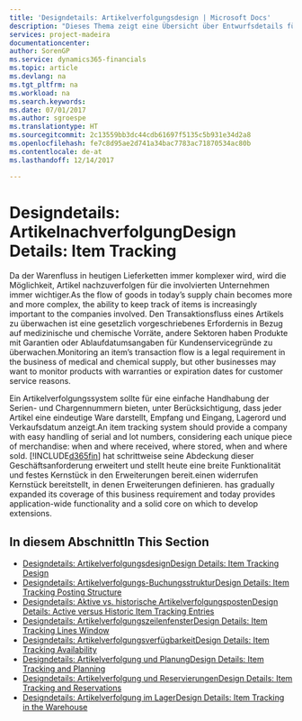 ```yaml
---
title: 'Designdetails: Artikelverfolgungsdesign | Microsoft Docs'
description: "Dieses Thema zeigt eine Übersicht über Entwurfsdetails für Artikelverfolgung."
services: project-madeira
documentationcenter: 
author: SorenGP
ms.service: dynamics365-financials
ms.topic: article
ms.devlang: na
ms.tgt_pltfrm: na
ms.workload: na
ms.search.keywords: 
ms.date: 07/01/2017
ms.author: sgroespe
ms.translationtype: HT
ms.sourcegitcommit: 2c13559bb3dc44cdb61697f5135c5b931e34d2a8
ms.openlocfilehash: fe7c8d95ae2d741a34bac7783ac71870534ac80b
ms.contentlocale: de-at
ms.lasthandoff: 12/14/2017

---
```

# <a name="design-details-item-tracking"></a><span data-ttu-id="4bd30-103">Designdetails: Artikelnachverfolgung</span><span class="sxs-lookup"><span data-stu-id="4bd30-103">Design Details: Item Tracking</span></span>
<span data-ttu-id="4bd30-104">Da der Warenfluss in heutigen Lieferketten immer komplexer wird, wird die Möglichkeit, Artikel nachzuverfolgen für die involvierten Unternehmen immer wichtiger.</span><span class="sxs-lookup"><span data-stu-id="4bd30-104">As the flow of goods in today’s supply chain becomes more and more complex, the ability to keep track of items is increasingly important to the companies involved.</span></span> <span data-ttu-id="4bd30-105">Den Transaktionsfluss eines Artikels zu überwachen ist eine gesetzlich vorgeschriebenes Erfordernis in Bezug auf medizinische und chemische Vorräte, andere Sektoren haben Produkte mit Garantien oder Ablaufdatumsangaben für Kundenservicegründe zu überwachen.</span><span class="sxs-lookup"><span data-stu-id="4bd30-105">Monitoring an item’s transaction flow is a legal requirement in the business of medical and chemical supply, but other businesses may want to monitor products with warranties or expiration dates for customer service reasons.</span></span>  

<span data-ttu-id="4bd30-106">Ein Artikelverfolgungssystem sollte für eine einfache Handhabung der Serien- und Chargennummern bieten, unter Berücksichtigung, dass jeder Artikel eine eindeutige Ware darstellt, Empfang und Eingang, Lagerord und Verkaufsdatum anzeigt.</span><span class="sxs-lookup"><span data-stu-id="4bd30-106">An item tracking system should provide a company with easy handling of serial and lot numbers, considering each unique piece of merchandise: when and where received, where stored, when and where sold.</span></span> [!INCLUDE[d365fin](includes/d365fin_md.md)]<span data-ttu-id="4bd30-107"> hat schrittweise seine Abdeckung dieser Geschäftsanforderung erweitert und stellt heute eine breite Funktionalität und festes Kernstück in den Erweiterungen bereit.einen widerrufen Kernstück bereitstellt, in denen Erweiterungen definieren.</span><span class="sxs-lookup"><span data-stu-id="4bd30-107"> has gradually expanded its coverage of this business requirement and today provides application-wide functionality and a solid core on which to develop extensions.</span></span>  

## <a name="in-this-section"></a><span data-ttu-id="4bd30-108">In diesem Abschnitt</span><span class="sxs-lookup"><span data-stu-id="4bd30-108">In This Section</span></span>  
* [<span data-ttu-id="4bd30-109">Designdetails: Artikelverfolgungsdesign</span><span class="sxs-lookup"><span data-stu-id="4bd30-109">Design Details: Item Tracking Design</span></span>](design-details-item-tracking-design.md)  
* [<span data-ttu-id="4bd30-110">Designdetails: Artikelverfolgungs-Buchungsstruktur</span><span class="sxs-lookup"><span data-stu-id="4bd30-110">Design Details: Item Tracking Posting Structure</span></span>](design-details-item-tracking-posting-structure.md)  
* [<span data-ttu-id="4bd30-111">Designdetails: Aktive vs. historische Artikelverfolgungsposten</span><span class="sxs-lookup"><span data-stu-id="4bd30-111">Design Details: Active versus Historic Item Tracking Entries</span></span>](design-details-active-versus-historic-item-tracking-entries.md)  
* [<span data-ttu-id="4bd30-112">Designdetails: Artikelverfolgungszeilenfenster</span><span class="sxs-lookup"><span data-stu-id="4bd30-112">Design Details: Item Tracking Lines Window</span></span>](design-details-item-tracking-lines-window.md)  
* [<span data-ttu-id="4bd30-113">Designdetails: Artikelverfolgungsverfügbarkeit</span><span class="sxs-lookup"><span data-stu-id="4bd30-113">Design Details: Item Tracking Availability</span></span>](design-details-item-tracking-availability.md)  
* [<span data-ttu-id="4bd30-114">Designdetails: Artikelverfolgung und Planung</span><span class="sxs-lookup"><span data-stu-id="4bd30-114">Design Details: Item Tracking and Planning</span></span>](design-details-item-tracking-and-planning.md)  
* [<span data-ttu-id="4bd30-115">Designdetails: Artikelverfolgung und Reservierungen</span><span class="sxs-lookup"><span data-stu-id="4bd30-115">Design Details: Item Tracking and Reservations</span></span>](design-details-item-tracking-and-reservations.md)  
* [<span data-ttu-id="4bd30-116">Designdetails: Artikelverfolgung im Lager</span><span class="sxs-lookup"><span data-stu-id="4bd30-116">Design Details: Item Tracking in the Warehouse</span></span>](design-details-item-tracking-in-the-warehouse.md)

